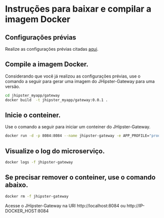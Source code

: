 # Instruções para baixar e compilar a imagem Docker

## Configurações prévias

Realize as configurações prévias citadas [aqui](../README.md).

## Compile a imagem Docker.

Considerando que você já realizou as configurações prévias, use o
comando a seguir para gerar uma imagem do JHipster-Gateway para uma versão.

```sh
cd jhipster_myapp/gateway
docker build  -t jhipster_myapp/gateway:0.0.1 .
```

## Inicie o conteiner.

Use o comando a seguir para iniciar um conteiner do JHipster-Gateway.

```sh
docker run -d -p 8084:8084 --name jhipster-gateway -e APP_PROFILE="prod" jhipster_myapp/gateway:0.0.1
```

## Visualize o log do microserviço.

```sh
docker logs -f jhipster-gateway
```

## Se precisar remover o conteiner, use o comando abaixo.

```sh
docker rm -f jhipster-gateway
```

Acesse o JHipster-Gateway na URl http://localhost:8084 ou http://IP-DOCKER_HOST:8084
